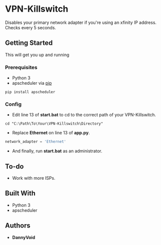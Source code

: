 # VPN-Killswitch

Disables your primary network adapter if you're using an xfinity IP address. Checks every 5 seconds.

## Getting Started

This will get you up and running

### Prerequisites

* Python 3
* apscheduler via [pip](http://pypi.python.org/pypi/pip)

```
pip install apscheduler
```

### Config

* Edit line 13 of **start.bat** to cd to the correct path of your VPN-Killswitch.

```batch
cd "C:\Path\To\Your\VPN-Killswitch\Directory"
```

* Replace **Ethernet** on line 13 of **app.py**.

```python
network_adapter = 'Ethernet'
```

* And finally, run **start.bat** as an administrator.

## To-do

* Work with more ISPs.

## Built With

* Python 3
* apscheduler

## Authors

* **DannyVoid**
